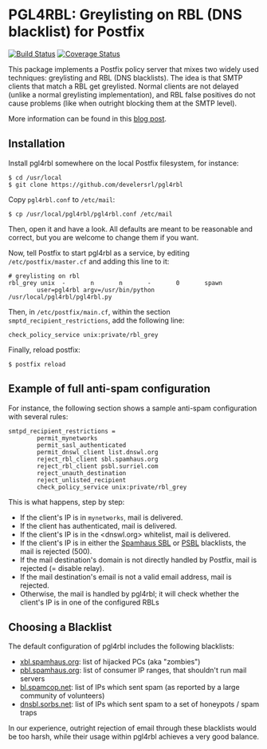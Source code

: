 # PGL4RBL: Greylisting on RBL (DNS blacklist) for Postfix

[![Build Status](https://travis-ci.org/develersrl/pgl4rbl.svg?branch=master)](https://travis-ci.org/develersrl/pgl4rbl)
[![Coverage Status](http://img.shields.io/coveralls/develersrl/pgl4rbl.svg)](https://coveralls.io/r/develersrl/pgl4rbl)

This package implements a Postfix policy server that mixes two widely used techniques: greylisting
and RBL (DNS blacklists). The idea is that SMTP clients that match a RBL get greylisted. Normal
clients are not delayed (unlike a normal greylisting implementation), and RBL false positives do
not cause problems (like when outright blocking them at the SMTP level).

More information can be found in this
[blog post](http://giovanni.bajo.it/post/47121521214/grey-on-black-combining-greylisting-with-blacklists).




## Installation

Install pgl4rbl somewhere on the local Postfix filesystem, for instance:

    $ cd /usr/local
    $ git clone https://github.com/develersrl/pgl4rbl

Copy `pgl4rbl.conf` to `/etc/mail`:

    $ cp /usr/local/pgl4rbl/pgl4rbl.conf /etc/mail

Then, open it and have a look. All defaults are meant to be reasonable and correct, but you are
welcome to change them if you want.

Now, tell Postfix to start pgl4rbl as a service, by editing `/etc/postfix/master.cf` and adding
this line to it:

```
# greylisting on rbl
rbl_grey unix  -       n       n       -       0       spawn
        user=pgl4rbl argv=/usr/bin/python /usr/local/pgl4rbl/pgl4rbl.py
```

Then, in `/etc/postfix/main.cf`, within the section `smptd_recipient_restrictions`, add the
following line:

    check_policy_service unix:private/rbl_grey

Finally, reload postfix:

    $ postfix reload




## Example of full anti-spam configuration

For instance, the following section shows a sample anti-spam configuration with several rules:

```
smtpd_recipient_restrictions =
        permit_mynetworks
        permit_sasl_authenticated
        permit_dnswl_client list.dnswl.org
        reject_rbl_client sbl.spamhaus.org
        reject_rbl_client psbl.surriel.com
        reject_unauth_destination
        reject_unlisted_recipient
        check_policy_service unix:private/rbl_grey
```

This is what happens, step by step:

* If the client's IP is in `mynetworks`, mail is delivered.
* If the client has authenticated, mail is delivered.
* If the client's IP is in the <dnswl.org> whitelist, mail is delivered.
* If the client's IP is in either the [Spamhaus SBL](http://www.spamhaus.org/sbl/) or
  [PSBL](http://psbl.org/) blacklists, the mail is rejected (500).
* If the mail destination's domain is not directly handled by Postfix, mail is rejected (=
  disable relay).
* If the mail destination's email is not a valid email address, mail is rejected.
* Otherwise, the mail is handled by pgl4rbl; it will check whether the client's IP is in one of
  the configured RBLs




## Choosing a Blacklist

The default configuration of pgl4rbl includes the following blacklists:

 * [xbl.spamhaus.org](http://www.spamhaus.org/xbl/): list of hijacked PCs (aka "zombies")
 * [pbl.spamhaus.org](http://www.spamhaus.org/pbl/): list of consumer IP ranges, that shouldn't
   run mail servers
 * [bl.spamcop.net](http://www.spamcop.net): list of IPs which sent spam (as reported by a large
   community of volunteers)
 * [dnsbl.sorbs.net](http://www.sorbs.net): list of IPs which sent spam to a set of honeypots /
   spam traps

In our experience, outright rejection of email through these blacklists would be too harsh, while
their usage within pgl4rbl achieves a very good balance.
